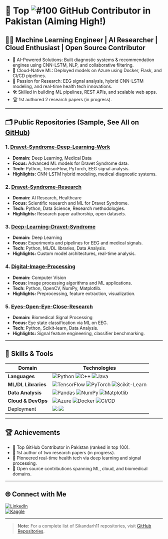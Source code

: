 # 🌟 Top ![#100](https://img.shields.io/badge/100-green) GitHub Contributor in Pakistan (Aiming High!)

## 👨‍💻 Machine Learning Engineer | AI Researcher | Cloud Enthusiast | Open Source Contributor

- 🧠 AI-Powered Solutions: Built diagnostic systems & recommendation engines using CNN-LSTM, NLP, and collaborative filtering.
- 🚀 Cloud-Native ML: Deployed models on Azure using Docker, Flask, and CI/CD pipelines.
- 🧪 Passion for Research: EEG signal analysis, hybrid CNN-LSTM modeling, and real-time health tech innovations.
- 🛠 Skilled in building ML pipelines, REST APIs, and scalable web apps.
- 🏆 1st authored 2 research papers (in progress).

---

## 🗂️ Public Repositories (Sample, See All on [GitHub](https://github.com/Sikandarh11?tab=repositories))

### 1. [Dravet-Syndrome-Deep-Learning-Work](https://github.com/Sikandarh11/Dravet-Syndrome-Deep-Learning-Work)
- **Domain:** Deep Learning, Medical Data
- **Focus:** Advanced ML models for Dravet Syndrome data.
- **Tech:** Python, TensorFlow, PyTorch, EEG signal analysis.
- **Highlights:** CNN-LSTM hybrid modeling, medical diagnostic systems.

### 2. [Dravet-Syndrome-Research](https://github.com/Sikandarh11/Dravet-Syndrome-Research)
- **Domain:** AI Research, Healthcare
- **Focus:** Scientific research and ML for Dravet Syndrome.
- **Tech:** Python, Data Science, Research methodologies.
- **Highlights:** Research paper authorship, open datasets.

### 3. [Deep-Learning-Dravet-Syndrome](https://github.com/Sikandarh11/Deep-Learning-Dravet-Syndrome)
- **Domain:** Deep Learning
- **Focus:** Experiments and pipelines for EEG and medical signals.
- **Tech:** Python, ML/DL libraries, Data Analysis.
- **Highlights:** Custom model architectures, real-time analysis.

### 4. [Digital-Image-Processing](https://github.com/Sikandarh11/Digital-Image-Processing)
- **Domain:** Computer Vision
- **Focus:** Image processing algorithms and ML applications.
- **Tech:** Python, OpenCV, NumPy, Matplotlib.
- **Highlights:** Preprocessing, feature extraction, visualization.

### 5. [Eyes-Open-Eye-Close-Research](https://github.com/Sikandarh11/Eyes-Open-Eye-Close-Research)
- **Domain:** Biomedical Signal Processing
- **Focus:** Eye state classification via ML on EEG.
- **Tech:** Python, Scikit-learn, Data Analysis.
- **Highlights:** Signal feature engineering, classifier benchmarking.

---

## 🧠 Skills & Tools

| Domain | Technologies |
|--|--|
| **Languages** | ![Python](https://img.shields.io/badge/-Python-3776AB?style=for-the-badge&logo=python&logoColor=white) ![C++](https://img.shields.io/badge/-C++-00599C?style=for-the-badge&logo=c%2B%2B&logoColor=white) ![Java](https://img.shields.io/badge/-Java-007396?style=for-the-badge&logo=java&logoColor=white) |
| **ML/DL Libraries** | ![TensorFlow](https://img.shields.io/badge/-TensorFlow-FF6F00?style=for-the-badge&logo=tensorflow&logoColor=white) ![PyTorch](https://img.shields.io/badge/-PyTorch-EE4C2C?style=for-the-badge&logo=pytorch&logoColor=white) ![Scikit-Learn](https://img.shields.io/badge/-Scikit--Learn-F7931E?style=for-the-badge&logo=scikit-learn&logoColor=white) |
| **Data Analysis** | ![Pandas](https://img.shields.io/badge/-Pandas-150458?style=for-the-badge&logo=pandas&logoColor=white) ![NumPy](https://img.shields.io/badge/-NumPy-013243?style=for-the-badge&logo=numpy&logoColor=white) ![Matplotlib](https://img.shields.io/badge/-Matplotlib-000000?style=for-the-badge&logo=matplotlib&logoColor=white) |
| **Cloud & DevOps** | ![Azure](https://img.shields.io/badge/-Azure-0078D4?style=for-the-badge&logo=microsoftazure&logoColor=white) ![Docker](https://img.shields.io/badge/-Docker-2496ED?style=for-the-badge&logo=docker&logoColor=white) ![CI/CD](https://img.shields.io/badge/-CI%2FCD-0A0A0A?style=for-the-badge&logo=githubactions&logoColor=white) |
| Deployment        | <img src="https://img.shields.io/badge/-FLASK-000000?style=for-the-badge&logo=flask&logoColor=white"/> <img src="https://img.shields.io/badge/-MongoDB-47A248?style=for-the-badge&logo=mongodb&logoColor=white"/> |

---

## 🏆 Achievements

- 💯 Top GitHub Contributor in Pakistan (ranked in top 100).
- 🥇 1st author of two research papers (in progress).
- 🏥 Pioneered real-time health tech via deep learning and signal processing.
- 🏅 Open source contributions spanning ML, cloud, and biomedical domains.

---

## 🌐 Connect with Me

[![LinkedIn](https://img.shields.io/badge/-LinkedIn-blue?style=flat-square&logo=LinkedIn&logoColor=white)](https://www.linkedin.com/in/sikandar-hussain-956b3a253/)  
[![Kaggle](https://img.shields.io/badge/-Kaggle-blue?style=flat-square&logo=Kaggle&logoColor=white)](https://www.kaggle.com/sikandarnust)

---

> **Note:** For a complete list of Sikandarh11 repositories, visit [GitHub Repositories](https://github.com/Sikandarh11?tab=repositories).
